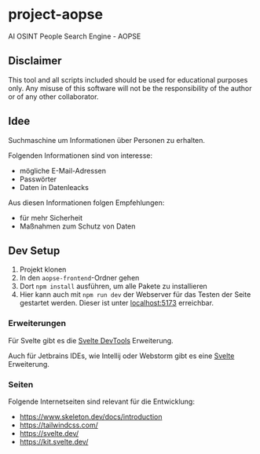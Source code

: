 # project-aopse

AI OSINT People Search Engine - AOPSE

## Disclaimer

This tool and all scripts included should be used for educational purposes only. Any misuse of this software will not be
the responsibility of the author or of any other collaborator.

## Idee

Suchmaschine um Informationen über Personen zu erhalten.

Folgenden Informationen sind von interesse:

- mögliche E-Mail-Adressen
- Passwörter
- Daten in Datenleacks

Aus diesen Informationen folgen Empfehlungen:

- für mehr Sicherheit
- Maßnahmen zum Schutz von Daten

## Dev Setup

1. Projekt klonen
2. In den `aopse-frontend`-Ordner gehen
3. Dort `npm install` ausführen, um alle Pakete zu installieren
4. Hier kann auch mit `npm run dev` der Webserver für das Testen der Seite gestartet werden. Dieser ist
   unter <localhost:5173> erreichbar.

### Erweiterungen

Für Svelte gibt es die [Svelte DevTools](https://chromewebstore.google.com/detail/kfidecgcdjjfpeckbblhmfkhmlgecoff)
Erweiterung.

Auch für Jetbrains IDEs, wie Intellij oder Webstorm gibt es
eine [Svelte](https://plugins.jetbrains.com/plugin/12375-svelte) Erweiterung.

### Seiten

Folgende Internetseiten sind relevant für die Entwicklung:
- https://www.skeleton.dev/docs/introduction
- https://tailwindcss.com/
- https://svelte.dev/
- https://kit.svelte.dev/
